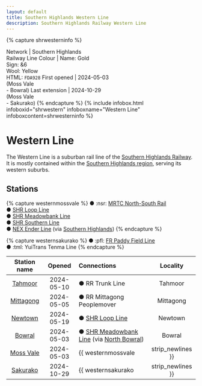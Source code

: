 ```yaml
---
layout: default
title: Southern Highlands Western Line
description: Southern Highlands Railway Western Line
---
```


{% capture shrwesterninfo %}

Network | Southern Highlands<br/>Railway
Line Colour | Name: Gold<br/>Sign: &6<br/>Wool: Yellow<br/>HTML: `FDA928`
First opened | 2024-05-03<br/>(Moss Vale<br/>- Bowral)
Last extension | 2024-10-29<br/>(Moss Vale<br/>- Sakurako)
{% endcapture %}
{%
  include infobox.html
  infoboxid="shrwestern"
  infoboxname="Western Line"
  infoboxcontent=shrwesterninfo
%}

# Western Line

The Western Line is a suburban rail line of the [Southern Highlands Railway](/rail-networks/shr).
It is mostly contained within the [Southern Highlands region](/areas/southern-highlands),
serving its western suburbs.

## Stations

{% capture westernmossvale %}
● :nsr: [MRTC North-South Rail](/rail-lines/mrtc-north-south-rail-line)<br/>
● [SHR Loop Line](/rail-lines/shr-loop-line)<br/>
● [SHR Meadowbank Line](/rail-lines/shr-meadowbank-line)<br/>
● [SHR Southern Line](/rail-lines/shr-southern-line)<br/>
● [NEX Ender Line](/rail-lines/nex-ender-line) (via [Southern Highlands](/rail-stations/southern-highlands))
{% endcapture %}

{% capture westernsakurako %}
● :pfl: [FR Paddy Field Line](/rail-lines/fr-paddy-field-line)<br/>
● :tml: YuiTrans Tenma Line
{% endcapture %}

| Station name | Opened | Connections | Locality |
|:---:|:---:|:---|:---:|
| [Tahmoor](/rail-stations/tahmoor) | 2024-05-10 | ● RR Trunk Line | Tahmoor |
| [Mittagong](/rail-stations/mittagong) | 2024-05-05 | ● RR Mittagong Peoplemover | Mittagong |
| [Newtown](/rail-stations/newtown) | 2024-05-19 | ● [SHR Loop Line](/rail-lines/shr-loop-line) | Newtown |
| [Bowral](/rail-stations/bowral) | 2024-05-03 | ● [SHR Meadowbank Line](/rail-lines/shr-meadowbank-line) (via [North Bowral](/rail-stations/north-bowral)) | Bowral |
| [Moss Vale](/rail-stations/moss-vale) | 2024-05-03 | {{ westernmossvale | strip_newlines }} | Moss Vale |
| [Sakurako](/rail-stations/sakurako) | 2024-10-29 | {{ westernsakurako | strip_newlines }} | Sakurako |
